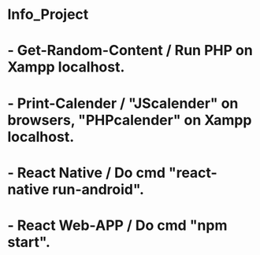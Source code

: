 # Info_Project
# - Get-Random-Content / Run PHP on Xampp localhost.
# - Print-Calender / "JScalender" on browsers, "PHPcalender" on Xampp localhost.
# - React Native / Do cmd "react-native run-android".
# - React Web-APP / Do cmd "npm start".